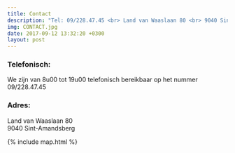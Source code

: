```yaml
---
title: Contact
description: "Tel: 09/228.47.45 <br> Land van Waaslaan 80 <br> 9040 Sint-Amandsberg"
img: CONTACT.jpg 
date: 2017-09-12 13:32:20 +0300
layout: post
---
```


### Telefonisch:
We zijn van 8u00 tot 19u00 telefonisch bereikbaar op het nummer 09/228.47.45

### Adres:

Land van Waaslaan 80 <br>
9040 Sint-Amandsberg

{% include map.html %}
